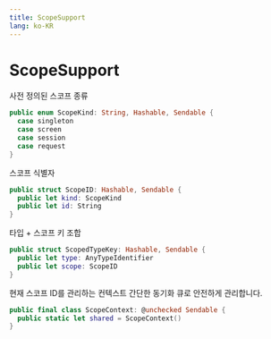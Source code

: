```yaml
---
title: ScopeSupport
lang: ko-KR
---
```


# ScopeSupport

사전 정의된 스코프 종류

```swift
public enum ScopeKind: String, Hashable, Sendable {
  case singleton
  case screen
  case session
  case request
}
```

스코프 식별자

```swift
public struct ScopeID: Hashable, Sendable {
  public let kind: ScopeKind
  public let id: String
}
```

타입 + 스코프 키 조합

```swift
public struct ScopedTypeKey: Hashable, Sendable {
  public let type: AnyTypeIdentifier
  public let scope: ScopeID
}
```

현재 스코프 ID를 관리하는 컨텍스트
간단한 동기화 큐로 안전하게 관리합니다.

```swift
public final class ScopeContext: @unchecked Sendable {
  public static let shared = ScopeContext()
}
```

